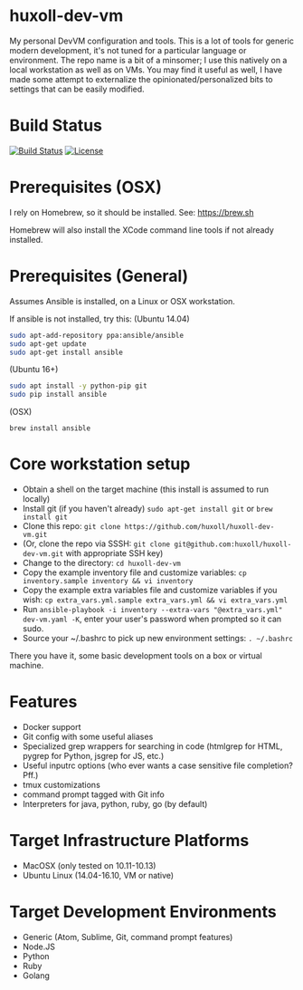 # huxoll-dev-vm
My personal DevVM configuration and tools.  This is a lot of tools for generic
modern development, it's not tuned for a particular language or environment.
The repo name is a bit of a minsomer; I use this natively on a local workstation
as well as on VMs.  You may find it useful as well, I have made some attempt to
externalize the opinionated/personalized bits to settings that can be easily
modified.

# Build Status

[![Build Status](https://travis-ci.com/huxoll/huxoll-dev-vm.svg?branch=master)](https://travis-ci.com/huxoll/huxoll-dev-vm)
[![License](https://img.shields.io/badge/License-Apache%202.0-blue.svg)](https://opensource.org/licenses/Apache-2.0)

# Prerequisites (OSX) #

I rely on Homebrew, so it should be installed. See: https://brew.sh

Homebrew will also install the XCode command line tools if not already installed.

# Prerequisites (General) #

Assumes Ansible is installed, on a Linux or OSX workstation.

If ansible is not installed, try this:
(Ubuntu 14.04)
``` bash
sudo apt-add-repository ppa:ansible/ansible
sudo apt-get update
sudo apt-get install ansible
```
(Ubuntu 16+)
``` bash
sudo apt install -y python-pip git
sudo pip install ansible
```
(OSX)
```
brew install ansible
```

# Core workstation setup #

* Obtain a shell on the target machine (this install is assumed to run locally)
* Install git (if you haven't already) `sudo apt-get install git` or `brew install git`
* Clone this repo: `git clone https://github.com/huxoll/huxoll-dev-vm.git`
* (Or, clone the repo via SSSH: `git clone git@github.com:huxoll/huxoll-dev-vm.git` with appropriate SSH key)
* Change to the directory: `cd huxoll-dev-vm`
* Copy the example inventory file and customize variables: `cp inventory.sample inventory && vi inventory`
* Copy the example extra variables file and customize variables if you wish: `cp extra_vars.yml.sample extra_vars.yml && vi extra_vars.yml`
* Run `ansible-playbook -i inventory --extra-vars "@extra_vars.yml" dev-vm.yaml -K`, enter your user's password when prompted so it can sudo.
* Source your ~/.bashrc to pick up new environment settings: `. ~/.bashrc`

There you have it, some basic development tools on a box or virtual machine.

# Features #

* Docker support
* Git config with some useful aliases
* Specialized grep wrappers for searching in code (htmlgrep for HTML, pygrep for Python, jsgrep for JS, etc.)
* Useful inputrc options (who ever wants a case sensitive file completion? Pff.)
* tmux customizations
* command prompt tagged with Git info
* Interpreters for java, python, ruby, go (by default)

# Target Infrastructure Platforms #

* MacOSX (only tested on 10.11-10.13)
* Ubuntu Linux (14.04-16.10, VM or native)

# Target Development Environments #

* Generic (Atom, Sublime, Git, command prompt features)
* Node.JS
* Python
* Ruby
* Golang
